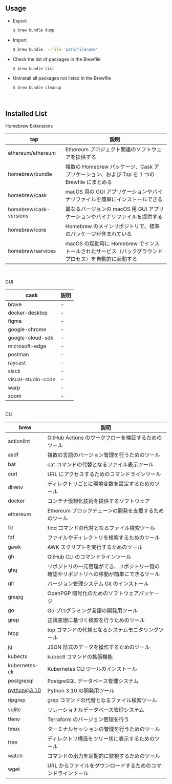 ## Usage

- Export
  ```bash
  $ brew bundle dump
  ```
- Import
  ```bash
  $ brew bundle  --file 'path/filename'
  ```
- Check the list of packages in the Brewfile
  ```bash
  $ brew bundle list
  ```
- Uninstall all packages not listed in the Brewfile
  ```bash
  $ brew bundle cleanup
  ```
  <br>

## Installed List

Homebrew Extensions

| tap                    | 説明                                                                                                 |
| ---------------------- | ---------------------------------------------------------------------------------------------------- |
| ethereum/ethereum      | Ethereum プロジェクト関連のソフトウェアを提供する                                                    |
| homebrew/bundle        | 複数の Homebrew パッケージ、Cask アプリケーション、および Tap を 1 つの Brewfile にまとめる          |
| homebrew/cask          | macOS 用の GUI アプリケーションやバイナリファイルを簡単にインストールできる                          |
| homebrew/cask-versions | 異なるバージョンの macOS 用 GUI アプリケーションやバイナリファイルを提供する                         |
| homebrew/core          | Homebrew のメインリポジトリで、標準のパッケージが含まれている                                        |
| homebrew/services      | macOS の起動時に Homebrew でインストールされたサービス（バックグラウンドプロセス）を自動的に起動する |

<br>

GUI

| cask               | 説明 |
| ------------------ | ---- |
| brave              | -    |
| docker-desktop     | -    |
| figma              | -    |
| google-chrome      | -    |
| google-cloud-sdk   | -    |
| microsoft-edge     | -    |
| postman            | -    |
| raycast            | -    |
| slack              | -    |
| visual-studio-code | -    |
| warp               | -    |
| zoom               | -    |

<br>
CLI

| brew           | 説明                                                                                     |
| -------------- | ---------------------------------------------------------------------------------------- |
| actionlint     | GitHub Actions のワークフローを検証するためのツール                                      |
| asdf           | 複数の言語のバージョン管理を行うためのツール                                             |
| bat            | cat コマンドの代替となるファイル表示ツール                                               |
| curl           | URL にアクセスするためのコマンドラインツール                                             |
| direnv         | ディレクトリごとに環境変数を設定するためのツール                                         |
| docker         | コンテナ仮想化技術を提供するソフトウェア                                                 |
| ethereum       | Ethereum ブロックチェーンの開発を支援するためのツール                                    |
| fd             | find コマンドの代替となるファイル検索ツール                                              |
| fzf            | ファイルやディレクトリを検索するためのツール                                             |
| gawk           | AWK スクリプトを実行するためのツール                                                     |
| gh             | GitHub CLI のコマンドラインツール                                                        |
| ghq            | リポジトリの一元管理ができ、リポジトリ一覧の確認やリポジトリへの移動が簡単にできるツール |
| git            | バージョン管理システム Git のインストール                                                |
| gnupg          | OpenPGP 暗号化のためのソフトウェアパッケージ                                             |
| go             | Go プログラミング言語の開発用ツール                                                      |
| grep           | 正規表現に基づく検索を行うためのツール                                                   |
| htop           | top コマンドの代替となるシステムモニタリングツール                                       |
| jq             | JSON 形式のデータを操作するためのツール                                                  |
| kubectx        | kubectl コマンドの拡張機能                                                               |
| kubernetes-cli | Kubernetes CLI ツールのインストール                                                      |
| postgresql     | PostgreSQL データベース管理システム                                                      |
| python@3.10    | Python 3.10 の開発用ツール                                                               |
| ripgrep        | grep コマンドの代替となるファイル検索ツール                                              |
| sqlite         | リレーショナルデータベース管理システム                                                   |
| tfenv          | Terraform のバージョン管理を行う                                                         |
| tmux           | ターミナルセッションの管理を行うためのツール                                             |
| tree           | ディレクトリ構造をツリー状に表示するためのツール                                         |
| watch          | コマンドの出力を定期的に監視するためのツール                                             |
| wget           | URL からファイルをダウンロードするためのコマンドラインツール                             |
